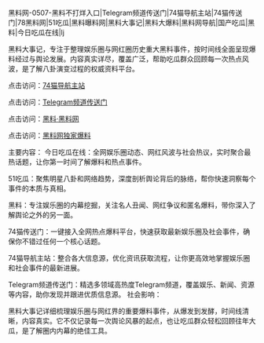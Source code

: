  #
黑料网-0507-黑料不打烊入口|Telegram频道传送门|74猫导航主站|74猫传送门|78黑料网|51吃瓜|黑料曝料网|黑料大事记|黑料大爆料|黑料网导航|国产吃瓜|黑料|今日吃瓜在线|lj

黑料大事记，专注于整理娱乐圈与网红圈历史重大黑料事件，按时间线全面呈现爆料经过与舆论发展。内容真实详尽，覆盖广泛，帮助吃瓜群众回顾每一次热点风波，是了解八卦演变过程的权威资料平台。


点击访问：<a href="https://74mao.com/">74猫导航主站</a>

点击访问：<a href="https://74mao.com/">Telegram频道传送门</a>

点击访问：<a href="https://fge-7ja.pages.dev/">黑料·黑料网</a>

点击访问：<a href="https://tyer.pages.dev/">黑料网独家爆料</a>

主要内容：
 今日吃瓜在线：全网娱乐圈动态、网红风波与社会热议，实时聚合最热话题，让你第一时间了解爆料和热点事件。

51吃瓜：聚焦明星八卦和网络趋势，深度剖析舆论背后的脉络，帮你快速洞察每个事件的本质与真相。

黑料：专注娱乐圈的内幕挖掘，关注名人丑闻、网红争议和匿名爆料，带你深入了解舆论之外的另一面。

74猫传送门：一键接入全网热点爆料平台，快速获取最新娱乐圈及社会事件，确保你不错过任何一个核心话题。

74猫导航主站：整合各大信息源，优化资讯获取流程，让你更高效地掌握娱乐圈和社会事件的最新进展。

Telegram频道传送门：精选多领域高热度Telegram频道，覆盖娱乐、新闻、资源等内容，助你发现并跟进优质信息源。
社会影响：

黑料大事记详细梳理娱乐圈与网红界的重要爆料事件，从爆发到发酵，时间线清晰，内容真实。它不仅记录每一次舆论风暴的起点，也让吃瓜群众轻松回顾往年大瓜，是了解圈内内幕的绝佳工具。

<span style="display:none;">[Canonical link](）</span>
